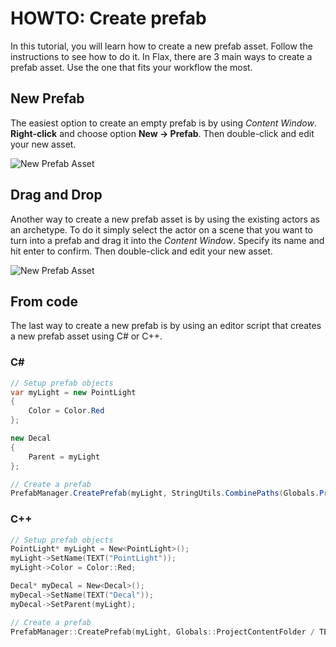 # HOWTO: Create prefab

In this tutorial, you will learn how to create a new prefab asset. Follow the instructions to see how to do it. In Flax, there are 3 main ways to create a prefab asset. Use the one that fits your workflow the most.

## New Prefab

The easiest option to create an empty prefab is by using *Content Window*. **Right-click** and choose option **New -> Prefab**. Then double-click and edit your new asset.

![New Prefab Asset](media/new-prefab1.png)

## Drag and Drop

Another way to create a new prefab asset is by using the existing actors as an archetype. To do it simply select the actor on a scene that you want to turn into a prefab and drag it into the *Content Window*. Specify its name and hit enter to confirm. Then double-click and edit your new asset.

![New Prefab Asset](media/new-prefab2.png)

## From code

The last way to create a new prefab is by using an editor script that creates a new prefab asset using C# or C++.

### C#

```cs
// Setup prefab objects
var myLight = new PointLight
{
    Color = Color.Red
};

new Decal
{
    Parent = myLight
};

// Create a prefab
PrefabManager.CreatePrefab(myLight, StringUtils.CombinePaths(Globals.ProjectContentFolder, "myPrefab.prefab"), false);
```

### C++

```cpp
// Setup prefab objects
PointLight* myLight = New<PointLight>();
myLight->SetName(TEXT("PointLight"));
myLight->Color = Color::Red;

Decal* myDecal = New<Decal>();
myDecal->SetName(TEXT("Decal"));
myDecal->SetParent(myLight);

// Create a prefab
PrefabManager::CreatePrefab(myLight, Globals::ProjectContentFolder / TEXT("myPrefab.prefab"), false);
```